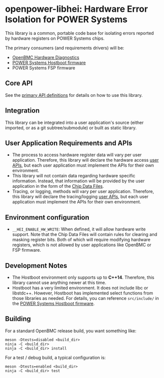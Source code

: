 # openpower-libhei: Hardware Error Isolation for POWER Systems

This library is a common, portable code base for isolating errors reported by
hardware registers on POWER Systems chips.

The primary consumers (and requirements drivers) will be:

- [OpenBMC Hardware Diagnostics][]
- [POWER Systems Hostboot firmware][]
- POWER Systems FSP firmware

## Core API

See the [primary API definitions][] for details on how to use this library.

## Integration

This library can be integrated into a user application's source (either
imported, or as a git subtree/submodule) or built as static library.

## User Application Requirements and APIs

- The process to access hardware register data will vary per user application.
  Therefore, this library will declare the hardware access [user APIs][], but each
  user application must implement the APIs for their own environment.
- This library will not contain data regarding hardware specific information.
  Instead, that information will be provided by the user application in the form
  of the [Chip Data Files][].
- Tracing, or logging, methods will vary per user application. Therefore, this
  library will declare the tracing/logging [user APIs][], but each user application
  must implement the APIs for their own environment.

## Environment configuration

- `__HEI_ENABLE_HW_WRITE`: When defined, it will allow hardware write support.
  Note that the Chip Data Files will contain rules for clearing and masking
  register bits. Both of which will require modifying hardware registers, which
  is not allowed by user applications like OpenBMC or FSP firmware.

## Development Notes

- The Hostboot environment only supports up to **C++14**. Therefore, this
  library cannot use anything newer at this time.
- Hostboot has a very limited environment. It does not include libc or
  libstdc++. However, Hostboot has implemented select functions from those
  libraries as needed. For details, you can reference `src/include/` in the
  [POWER Systems Hostboot firmware][].

## Building

For a standard OpenBMC release build, you want something like:

    meson -Dtests=disabled <build_dir>
    ninja -C <build_dir>
    ninja -C <build_dir> install

For a test / debug build, a typical configuration is:

    meson -Dtests=enabled <build_dir>
    ninja -C <build_dir> test

[openbmc hardware diagnostics]: https://github.com/openbmc/openpower-hw-diags
[power systems hostboot firmware]: https://github.com/open-power/hostboot
[primary api definitions]: src/hei_main.hpp
[user apis]: src/hei_user_interface.hpp
[chip data files]: src/chip_data/CHIP_DATA.md
